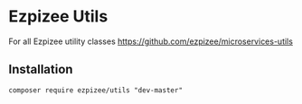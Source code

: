 Ezpizee Utils
============================

For all Ezpizee utility classes
https://github.com/ezpizee/microservices-utils

## Installation

```
composer require ezpizee/utils "dev-master"
```
